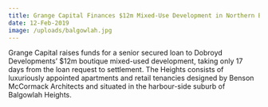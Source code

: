 ```yaml
---
title: Grange Capital Finances $12m Mixed-Use Development in Northern Beaches
date: 12-Feb-2019
image: /uploads/balgowlah.jpg
---
```

Grange Capital raises funds for a senior secured loan to Dobroyd Developments’ $12m boutique mixed-used development, taking only 17 days from the loan request to settlement. The Heights consists of luxuriously appointed apartments and retail tenancies designed by Benson McCormack Architects and situated in the harbour-side suburb of Balgowlah Heights.
